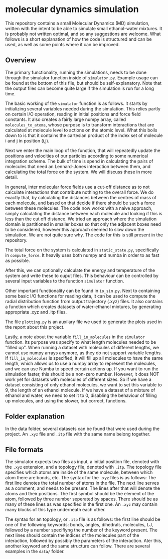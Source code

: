 # molecular dynamics simulation
This repository contains a small Molecular Dynamics (MD) simulation, written with the intent to be able to simulate small ethanol-water mixtures. It is probably not written optimal, and so any suggestions are welcome. What follows is a short explanation of how the code is structured and can be used, as well as some points where
it can be improved.

## Overview
The primary functionality, running the simulations, needs to be done through the simulator function inside of `simulator.py`. Example usage can be found at the bottom of this file, but should be self-explanatory. Note that the output files can become quite large if the simulation is run for a long time.

The basic working of the `simulator` function is as follows. It starts by initializing several variables needed during the simulation. This relies partly on certain I/O operation, reading in initial positions and force field constants. It also creates a fairly large numpy array, called `molecules_to_atoms`, whose purpose is to transform interactions that are calculated at molecule level to actions on the atomic level. What this boils down to is that it contains the cartesian product of the index set of molecule i and j in position (i,j).

Next we enter the main loop of the function, that will repeatedly update the positions and velocities of our particles according to some numerical integration scheme. The bulk of time is spend in calculating the pairs of molecules that need an Lennard-Jones interaction between them, and calculating the total force on the system. We will discuss these in more detail.

In general, inter molecular force fields use a cut-off distance as to not calculate interactions that contribute nothing to the overall force. We do exactly that, by calculating the distances between the centres of mass of each molecule, and based on that decide if there should be such a force between these molecules. The code now works with a naive approach, simply calculating the distance between each molecule and looking if this is less than the cut off distance. We tried an approach where the simulation domain is partitioned in smaller boxes so that only the adjacent boxes need to be considered, however this approach seemed to slow down the simulation. We are not quite sure why. The code for this is still present in the repository.

The total force on the system is calculated in `static_state.py`, specifically in `compute_force`. It heavily uses both numpy and numba in order to as fast as possible.

After this, we can optionally calculate the energy and temperature of the system and write these to ouput files. This behaviour can be controlled by several input variables to the function `simulator` function.

Other important functionality can be found in `io_sim.py`. Next to containing some basic I/O functions for reading data, it can be used to compute the radial distribution function from output trajectory (.xyz) files. It also contains a function which creates datasets of water-ethanol mixtures, by generating appropriate .xyz and .itp files.

The file `plotting.py` is an auxilary file we used to generate the plots used in the report about this project.

Lastly, a note about the variable `fill_in_molecules` in the `simulator` function. Its purpose was specify to what length molecules needed to be "filled up". When running a dataset with molecules of different lengths, we cannot use numpy arrays anymore, as they do not support variable lengths. If `fill_in_molecules` is specified, it will fill up all molecules to have the same length, which allows us to use a numpy array to represent the molecules, and we can use Numba to speed certain actions up. If you want to run the simulation faster, this should be a non-zero number. However, it does NOT work yet for datasets with molecules of different sizes. So if we have a dataset consisting of only ethanol molecules, we want to set this variable to 9, the length of an ethanol molecule. If we have a dataset of a mixture of ethanol and water, we need to set it to 0, disabling the behaviour of filling up molecules, and using the slower, but correct, functions. 

## Folder explanation
In the data folder, several datasets can be found that were used during the project. An `.xyz` file and `.itp` file with the same name belong together.

## File formats
The simulator expects two files as input, a initial position file, denoted with the `.xyz` extension, and a topology file, denoted with `.itp`. The topology file specifies which atoms are inside of the same molecule, between which atom there are bonds, etc. The syntax for the `.xyz` files is as follows: The first line denotes the total number of atoms in the file. The next line serves as a comment, and needs to be present. The lines after that will denote the atoms and their positions. The first symbol should be the element of the atom, followed by three number seperated by spaces. There should be as many of these lines as was specified in the first one. An `.xyz` may contain many blocks of this type underneath each other.

The syntax for an topology, or `.itp` file is as follows: the first line should be one of the following keywords: bonds, angles, dihedrals, molecules, LJ, followed by a number specifiyng the number of the keyword present. The next lines should contain the indices of the molecules part of the interaction, followed by possibly the parameters of the interaction. Ater this, another keyword and the same structure can follow. There are several examples in the `data/` folder.